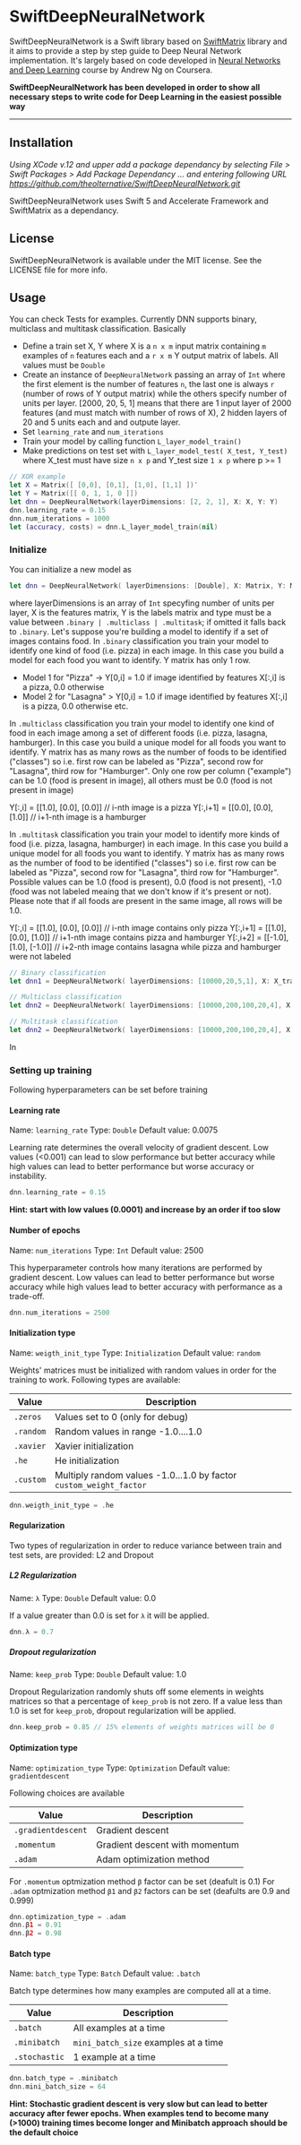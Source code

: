 # SwiftDeepNeuralNetwork


SwiftDeepNeuralNetwork is a Swift library based on [SwiftMatrix](https://github.com/theolternative/SwiftMatrix) library and it aims to provide a step by step guide to Deep Neural Network implementation. It's largely based on code developed in [Neural Networks and Deep Learning](https://www.coursera.org/learn/neural-networks-deep-learning/home/welcome) course by Andrew Ng on Coursera.

**SwiftDeepNeuralNetwork has been developed in order to show all necessary steps to write code for Deep Learning in the easiest possible way**


---

## Installation

_Using XCode v.12 and upper add a package dependancy by selecting File > Swift Packages > Add Package Dependancy ... and entering following URL https://github.com/theolternative/SwiftDeepNeuralNetwork.git_

SwiftDeepNeuralNetwork uses Swift 5 and Accelerate Framework and SwiftMatrix as a dependancy.

## License

SwiftDeepNeuralNetwork is available under the MIT license. See the LICENSE file for more info.

## Usage

You can check Tests for examples. Currently DNN supports binary, multiclass and multitask classification.
Basically
- Define a train set X, Y where X is a `n x m` input matrix  containing `m` examples of `n` features each and a `r x m` Y output matrix of labels. All values must be `Double`
- Create an instance of  `DeepNeuralNetwork` passing an array of `Int` where the first element is the number of features `n`, the last one is always  `r` (number of rows of Y output matrix) while the others specify number of units per layer. [2000, 20, 5, 1] means that there are 1 input layer of 2000 features (and must match with number of rows of X), 2 hidden layers of 20 and 5 units each and and outpute layer.
- Set `learning_rate` and `num_iterations`
- Train your model by calling function `L_layer_model_train()`
- Make predictions on test set with `L_layer_model_test( X_test, Y_test)` where X_test must have size `n x p` and Y_test size  `1 x p` where p >= 1 

```swift
// XOR example
let X = Matrix([ [0,0], [0,1], [1,0], [1,1] ])′
let Y = Matrix([[ 0, 1, 1, 0 ]])
let dnn = DeepNeuralNetwork(layerDimensions: [2, 2, 1], X: X, Y: Y)
dnn.learning_rate = 0.15
dnn.num_iterations = 1000
let (accuracy, costs) = dnn.L_layer_model_train(nil)
```

### Initialize
You can initialize a new model as

```swift
let dnn = DeepNeuralNetwork( layerDimensions: [Double], X: Matrix, Y: Matrix, type : Classification )
```
where layerDimensions is an array of  `Int` specyfing number of units per layer, X is the features matrix, Y is the labels matrix and type must be a value between `.binary | .multiclass | .multitask`; if omitted it falls back to `.binary`.
Let's suppose you're building a model to identify if a set of images contains food. 
In `.binary` classification you train your model to identify one kind of food (i.e. pizza) in each image. In this case you build a model for each food you want to identify. Y matrix has only 1 row.
- Model 1 for "Pizza" -> Y[0,i] = 1.0 if image identified by features X[:,i] is a pizza, 0.0 otherwise
- Model 2 for "Lasagna" > Y[0,i] = 1.0 if image identified by features X[:,i] is a pizza, 0.0 otherwise
etc.

In `.multiclass` classification you train your model to identify one kind of food in each image among a set of different foods  (i.e. pizza, lasagna, hamburger). In this case you build a unique model for all foods you want to identify.  Y matrix has as many rows as the number of foods to be identified ("classes") so i.e. first row can be labeled as "Pizza", second row for "Lasagna", third row for "Hamburger". Only one row per column ("example") can be 1.0 (food is present in image), all others must be 0.0 (food is not present in image)

Y[:,i] = [[1.0], [0.0], [0.0]] // i-nth image is a pizza
Y[:,i+1] = [[0.0], [0.0], [1.0]] // i+1-nth image is a hamburger

In `.multitask` classification you train your model to identify more kinds of food (i.e. pizza, lasagna, hamburger) in each image. In this case you build a unique model for all foods you want to identify.  Y matrix has as many rows as the number of food to be identified ("classes") so i.e. first row can be labeled as "Pizza", second row for "Lasagna", third row for "Hamburger". Possible values can be 1.0 (food is present), 0.0 (food is not present), -1.0 (food was not labeled meaing that we don't know if it's present or not). Please note that if all foods are present in the same image, all rows will be 1.0.

Y[:,i] = [[1.0], [0.0], [0.0]] // i-nth image contains only pizza
Y[:,i+1] = [[1.0], [0.0], [1.0]] // i+1-nth image contains pizza and hamburger
Y[:,i+2] = [[-1.0], [1.0], [-1.0]] // i+2-nth image contains lasagna while pizza and hamburger were not labeled



```swift
// Binary classification
let dnn1 = DeepNeuralNetwork( layerDimensions: [10000,20,5,1], X: X_train, Y: Y_train) 

// Multiclass classification
let dnn2 = DeepNeuralNetwork( layerDimensions: [10000,200,100,20,4], X: X_train1, Y: Y_train1, type: .multiclass )

// Multitask classification
let dnn2 = DeepNeuralNetwork( layerDimensions: [10000,200,100,20,4], X: X_train1, Y: Y_train1, type: .multitask )
```
In 

### Setting up training
Following hyperparameters can be set before training

#### Learning rate
Name:  `learning_rate`
Type: `Double`
Default value: 0.0075

Learning rate determines the overall velocity of gradient descent. Low values (<0.001) can lead to slow performance but better accuracy while high values can lead to better performance but worse accuracy or instability.

```swift
dnn.learning_rate = 0.15
```

**Hint: start with low values (0.0001) and increase by an order if too slow**

#### Number of epochs
Name:  `num_iterations`
Type: `Int`
Default value: 2500

This hyperparameter controls how many iterations are performed by gradient descent. Low values can lead to better performance but worse accuracy while high values lead to better accuracy with performance as a trade-off.

```swift
dnn.num_iterations = 2500
```

#### Initialization type
Name:  `weigth_init_type`
Type: `Initialization`
Default value:  `random`

Weights' matrices must be initialized with random values in order for the training to work. Following types are available:

| Value         | Description                                                                                             |
|-------------|---------------------------------------------------------------------------------|
| `.zeros`    | Values set to 0 (only for debug)                                                              |
| `.random`  | Random values in range -1.0....1.0                                                        |
| `.xavier`  | Xavier initialization                                                                                  |
| `.he`          | He initialization                                                                                       |
| `.custom`  | Multiply random values -1.0...1.0 by factor  `custom_weight_factor` |

```swift
dnn.weigth_init_type = .he
```

#### Regularization

Two types of regularization in order to reduce variance between train and test sets, are provided: L2 and Dropout 

##### L2 Regularization
Name:  `λ`
Type: `Double`
Default value:  0.0

If a value greater than 0.0 is set for  `λ` it will be applied.

```swift
dnn.λ = 0.7
```
##### Dropout regularization
Name:  `keep_prob`
Type: `Double`
Default value:  1.0

Dropout Regularization randomly shuts off some elements in weights matrices so that a percentage of `keep_prob` is not zero.
If a value less than 1.0 is set for  `keep_prob`, dropout regularization will be applied.

```swift
dnn.keep_prob = 0.85 // 15% elements of weights matrices will be 0
```

#### Optimization type
Name:  `optimization_type`
Type: `Optimization`
Default value:  `gradientdescent`

Following choices are available

| Value                            | Description                                             |
|---------------------------|----------------------------------------------|
| `.gradientdescent`    | Gradient descent                                   |
| `.momentum`                  | Gradient descent with momentum        |
| `.adam`                          | Adam optimization method                   |

For `.momentum` optmization method `β` factor can be set (deafult is 0.1)
For `.adam` optmization method `β1` and `β2` factors can be set (deafults are 0.9 and 0.999)

```swift
dnn.optimization_type = .adam
dnn.β1 = 0.91
dnn.β2 = 0.98
```

#### Batch type
Name:  `batch_type`
Type: `Batch`
Default value: `.batch`

Batch type determines how many examples are computed all at a time.

| Value                            | Description                                                     |
|---------------------------|----------------------------------------------------|
| `.batch`                        | All examples at a time                                    |
| `.minibatch`                | `mini_batch_size`  examples at a time        |
| `.stochastic`              | 1 example at a time                                        |

```swift
dnn.batch_type = .minibatch
dnn.mini_batch_size = 64
```
**Hint: Stochastic gradient descent is very slow but can lead to better accuracy after fewer epochs. When examples tend to become many (>1000) training times become longer and Minibatch approach should be the default choice**

